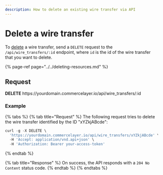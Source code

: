 ```yaml
---
description: How to delete an existing wire transfer via API
---
```


# Delete a wire transfer

To <a href="https://docs.commercelayer.io/developers/deleting-resources" target="_blank">delete</a> a wire transfer, send a `DELETE` request to the `/api/wire_transfers/:id` endpoint, where `id` is the id of the wire transfer that you want to delete.

{% page-ref page="../../deleting-resources.md" %}

## Request

**DELETE** https://<i></i>yourdomain.commercelayer.io/api/wire_transfers/:id

### Example

{% tabs %}
{% tab title="Request" %}
The following request tries to delete the wire transfer identified by the ID "xYZkjABcde":

```javascript
curl -g -X DELETE \
  'https://yourdomain.commercelayer.io/api/wire_transfers/xYZkjABcde' \
  -H 'Accept: application/vnd.api+json' \
  -H 'Authorization: Bearer your-access-token'
```
{% endtab %}

{% tab title="Response" %}
On success, the API responds with a `204 No Content` status code.
{% endtab %}
{% endtabs %}

